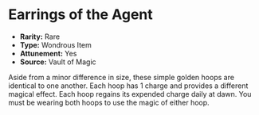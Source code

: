 # Earrings of the Agent

- **Rarity:** Rare
- **Type:** Wondrous Item
- **Attunement:** Yes
- **Source:** Vault of Magic

Aside from a minor difference in size, these simple golden hoops are identical to one another. Each hoop has 1 charge and provides a different magical effect. Each hoop regains its expended charge daily at dawn. You must be wearing both hoops to use the magic of either hoop.

